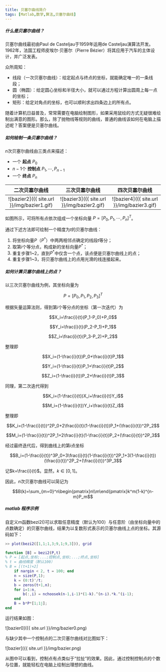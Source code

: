 ```yaml
---
title: 贝塞尔曲线简介
tags: [Matlab,数学,算法,贝塞尔曲线]
---
```


##### 什么是贝塞尔曲线？

贝塞尔曲线最初由Paul de Casteljau于1959年运用de Casteljau演算法开发。1962年，法国工程师皮埃尔·贝塞尔（Pierre Bézier）将其应用于汽车的主体设计，并广泛发表。

众所周知：

- 线段（一次贝塞尔曲线）：给定起点与终点的坐标，就能确定唯一的一条线段；
- 圆（椭圆）：给定圆心坐标和半径大小，就可以通过方程计算出圆周上每一点的坐标；
- 矩形：给定对角点的坐标，也可以顺利求出四条边上的所有点。

随着计算机日益普及，常常需要在电脑绘制图形，如果采用鼠绘的方式无疑很难绘制出满意的图形。那么，除了抛物线等规则的曲线，普通的曲线该如何在电脑上描述呢？答案便是贝塞尔曲线。

##### 如何绘制一条贝塞尔曲线？

$n$次贝塞尔曲线由三类点来描述：

- 一个 __起点__ $P_0$
- $n-1$个 __控制点__ $P_1,\cdots,P_{n-1}$
- 一个 __终点__ $P_n$

二次贝塞尔曲线|三次贝塞尔曲线|四次贝塞尔曲线
:--:|:--:|:--:
![bazier2]({{ site.url }}/img/bazier1.gif)|![bazier3]({{ site.url }}/img/bazier2.gif)|![bazier4]({{ site.url }}/img/bazier3.gif)

如图所示，可将所有点依次组成一个坐标向量 $P=[P_0,P_1,\cdots,P_n]^T$。

通过下述方法即可绘制一个精度为$t$的贝塞尔曲线：

1. 将坐标向量$P$（$P^*$）中两两相邻点确定的线段$t$等分；
2. 取第$i$个等分点，构成新的坐标向量$P^*$；
3. 重复步骤1~2，直到$P^*$中仅含一个点，该点便是贝塞尔曲线上的点；
4. 重复步骤1~3，将贝塞尔曲线上的点用光滑的线连接起来。

##### 如何计算贝塞尔曲线上的点？

以三次贝塞尔曲线为例，其坐标向量为

$$P=[P_0,P_1,P_2,P_3]^T$$

根据矢量运算法则，得到第$i$个等分点的坐标（第一次迭代）为

$$X_i=\frac{i}{t}(P_1-P_0)+P_0$$

$$Y_i=\frac{i}{t}(P_2-P_1)+P_1$$

$$Z_i=\frac{i}{t}(P_3-P_2)+P_2$$

整理即

$$X_i=(1-\frac{i}{t})P_0+\frac{i}{t}P_1$$

$$Y_i=(1-\frac{i}{t})P_1+\frac{i}{t}P_2$$

$$Z_i=(1-\frac{i}{t})P_2+\frac{i}{t}P_3$$

同理，第二次迭代得到

$$K_i=(1-\frac{i}{t})X_i+\frac{i}{t}Y_i$$

$$M_i=(1-\frac{i}{t})Y_i+\frac{i}{t}Z_i$$

整理即

$$K_i=(1-\frac{i}{t})^2P_0+2\frac{i}{t}(1-\frac{i}{t})P_1+(\frac{i}{t})^2P_2$$

$$M_i=(1-\frac{i}{t})^2P_1+2\frac{i}{t}(1-\frac{i}{t})P_2+(\frac{i}{t})^2P_3$$

经过最终迭代后，得到曲线上的第$i$点坐标

$$B_i=(1-\frac{i}{t})^3P_0+3\frac{i}{t}(1-\frac{i}{t})^2P_1+3(1-\frac{i}{t})(\frac{i}{t})^2P_2+(\frac{i}{t})^3P_3$$

记$k=\frac{i}{t}$。显然，$k\in[0,1]$。

因此，$n$次贝塞尔曲线可以简记为

$$B(k)=\sum_{m=0}^n\begin{pmatrix}n\\m\end{pmatrix}k^m(1-k)^{n-m}P_m$$

##### matlab 程序示例

自定义m函数bezi2()可以求取任意精度（默认为100）与任意阶（由坐标向量中的点数确定）的贝塞尔曲线，结果为以复数形式表示的贝塞尔曲线上点的坐标。其源码如下：

```m
>> plot(bezi2([1,1;1,3;9,1;9,3])), grid

function [B] = bezi2(P‚t)
% P = [起点,坐标;...;控制点,坐标;...;终点,坐标]
% t = 曲线精度（默认100）
% B = [(t+1)×2]
    if nargin < 2, t = 100; end
    n = size(P,1);
    k = (0:t)'/t;
    b = zeros(t+1,n);
    for i=1:n,
        b(:,i) = nchoosek(n-1,i-1)*(1-k).^(n-i).*k.^(i-1);
    end
    B = b*P*[1;1j];
end
```

运行结果如图：

![bazier0]({{ site.url }}/img/bazier0.png)

与缺少其中一个控制点的二次贝塞尔曲线对比图如下：

![bazier]({{ site.url }}/img/bazier.png)

从图中可以看到，控制点有点类似于“拉扯”的效果。因此，通过控制控制点的个数与位置，就能轻松在电脑上绘制出理想的曲线。